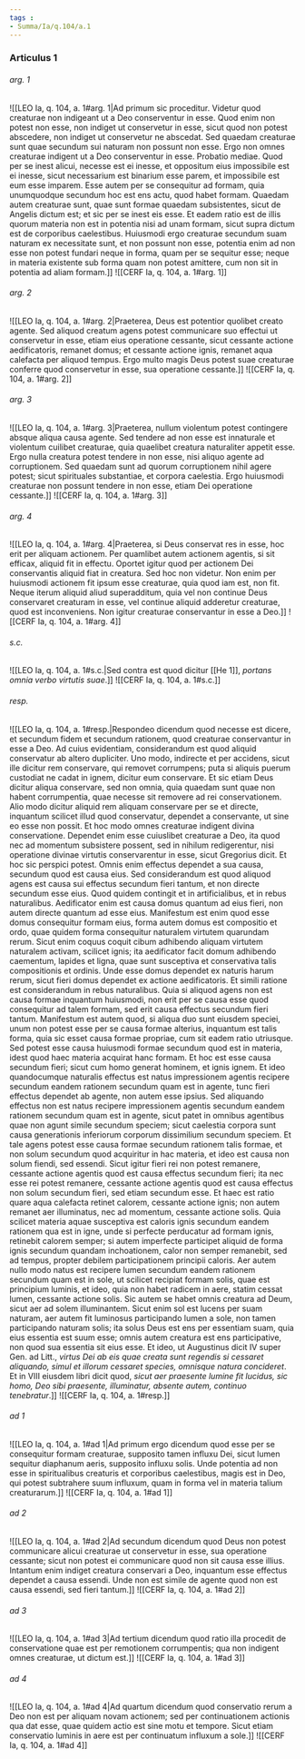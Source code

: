 ```yaml
---
tags : 
- Summa/Ia/q.104/a.1
---
```


### Articulus 1

###### arg. 1
![[LEO Ia, q. 104, a. 1#arg. 1|Ad primum sic proceditur. Videtur quod creaturae non indigeant ut a Deo conserventur in esse. Quod enim non potest non esse, non indiget ut conservetur in esse, sicut quod non potest abscedere, non indiget ut conservetur ne abscedat. Sed quaedam creaturae sunt quae secundum sui naturam non possunt non esse. Ergo non omnes creaturae indigent ut a Deo conserventur in esse. Probatio mediae. Quod per se inest alicui, necesse est ei inesse, et oppositum eius impossibile est ei inesse, sicut necessarium est binarium esse parem, et impossibile est eum esse imparem. Esse autem per se consequitur ad formam, quia unumquodque secundum hoc est ens actu, quod habet formam. Quaedam autem creaturae sunt, quae sunt formae quaedam subsistentes, sicut de Angelis dictum est; et sic per se inest eis esse. Et eadem ratio est de illis quorum materia non est in potentia nisi ad unam formam, sicut supra dictum est de corporibus caelestibus. Huiusmodi ergo creaturae secundum suam naturam ex necessitate sunt, et non possunt non esse, potentia enim ad non esse non potest fundari neque in forma, quam per se sequitur esse; neque in materia existente sub forma quam non potest amittere, cum non sit in potentia ad aliam formam.]]
![[CERF Ia, q. 104, a. 1#arg. 1]]

###### arg. 2
![[LEO Ia, q. 104, a. 1#arg. 2|Praeterea, Deus est potentior quolibet creato agente. Sed aliquod creatum agens potest communicare suo effectui ut conservetur in esse, etiam eius operatione cessante, sicut cessante actione aedificatoris, remanet domus; et cessante actione ignis, remanet aqua calefacta per aliquod tempus. Ergo multo magis Deus potest suae creaturae conferre quod conservetur in esse, sua operatione cessante.]]
![[CERF Ia, q. 104, a. 1#arg. 2]]

###### arg. 3
![[LEO Ia, q. 104, a. 1#arg. 3|Praeterea, nullum violentum potest contingere absque aliqua causa agente. Sed tendere ad non esse est innaturale et violentum cuilibet creaturae, quia quaelibet creatura naturaliter appetit esse. Ergo nulla creatura potest tendere in non esse, nisi aliquo agente ad corruptionem. Sed quaedam sunt ad quorum corruptionem nihil agere potest; sicut spirituales substantiae, et corpora caelestia. Ergo huiusmodi creaturae non possunt tendere in non esse, etiam Dei operatione cessante.]]
![[CERF Ia, q. 104, a. 1#arg. 3]]

###### arg. 4
![[LEO Ia, q. 104, a. 1#arg. 4|Praeterea, si Deus conservat res in esse, hoc erit per aliquam actionem. Per quamlibet autem actionem agentis, si sit efficax, aliquid fit in effectu. Oportet igitur quod per actionem Dei conservantis aliquid fiat in creatura. Sed hoc non videtur. Non enim per huiusmodi actionem fit ipsum esse creaturae, quia quod iam est, non fit. Neque iterum aliquid aliud superadditum, quia vel non continue Deus conservaret creaturam in esse, vel continue aliquid adderetur creaturae, quod est inconveniens. Non igitur creaturae conservantur in esse a Deo.]]
![[CERF Ia, q. 104, a. 1#arg. 4]]

###### s.c.
![[LEO Ia, q. 104, a. 1#s.c.|Sed contra est quod dicitur [[He 1]], *portans omnia verbo virtutis suae*.]]
![[CERF Ia, q. 104, a. 1#s.c.]]

###### resp.
![[LEO Ia, q. 104, a. 1#resp.|Respondeo dicendum quod necesse est dicere, et secundum fidem et secundum rationem, quod creaturae conservantur in esse a Deo. Ad cuius evidentiam, considerandum est quod aliquid conservatur ab altero dupliciter. Uno modo, indirecte et per accidens, sicut ille dicitur rem conservare, qui removet corrumpens; puta si aliquis puerum custodiat ne cadat in ignem, dicitur eum conservare. Et sic etiam Deus dicitur aliqua conservare, sed non omnia, quia quaedam sunt quae non habent corrumpentia, quae necesse sit removere ad rei conservationem. Alio modo dicitur aliquid rem aliquam conservare per se et directe, inquantum scilicet illud quod conservatur, dependet a conservante, ut sine eo esse non possit. Et hoc modo omnes creaturae indigent divina conservatione. Dependet enim esse cuiuslibet creaturae a Deo, ita quod nec ad momentum subsistere possent, sed in nihilum redigerentur, nisi operatione divinae virtutis conservarentur in esse, sicut Gregorius dicit. Et hoc sic perspici potest. Omnis enim effectus dependet a sua causa, secundum quod est causa eius. Sed considerandum est quod aliquod agens est causa sui effectus secundum fieri tantum, et non directe secundum esse eius. Quod quidem contingit et in artificialibus, et in rebus naturalibus. Aedificator enim est causa domus quantum ad eius fieri, non autem directe quantum ad esse eius. Manifestum est enim quod esse domus consequitur formam eius, forma autem domus est compositio et ordo, quae quidem forma consequitur naturalem virtutem quarundam rerum. Sicut enim coquus coquit cibum adhibendo aliquam virtutem naturalem activam, scilicet ignis; ita aedificator facit domum adhibendo caementum, lapides et ligna, quae sunt susceptiva et conservativa talis compositionis et ordinis. Unde esse domus dependet ex naturis harum rerum, sicut fieri domus dependet ex actione aedificatoris. Et simili ratione est considerandum in rebus naturalibus. Quia si aliquod agens non est causa formae inquantum huiusmodi, non erit per se causa esse quod consequitur ad talem formam, sed erit causa effectus secundum fieri tantum. Manifestum est autem quod, si aliqua duo sunt eiusdem speciei, unum non potest esse per se causa formae alterius, inquantum est talis forma, quia sic esset causa formae propriae, cum sit eadem ratio utriusque. Sed potest esse causa huiusmodi formae secundum quod est in materia, idest quod haec materia acquirat hanc formam. Et hoc est esse causa secundum fieri; sicut cum homo generat hominem, et ignis ignem. Et ideo quandocumque naturalis effectus est natus impressionem agentis recipere secundum eandem rationem secundum quam est in agente, tunc fieri effectus dependet ab agente, non autem esse ipsius. Sed aliquando effectus non est natus recipere impressionem agentis secundum eandem rationem secundum quam est in agente, sicut patet in omnibus agentibus quae non agunt simile secundum speciem; sicut caelestia corpora sunt causa generationis inferiorum corporum dissimilium secundum speciem. Et tale agens potest esse causa formae secundum rationem talis formae, et non solum secundum quod acquiritur in hac materia, et ideo est causa non solum fiendi, sed essendi. Sicut igitur fieri rei non potest remanere, cessante actione agentis quod est causa effectus secundum fieri; ita nec esse rei potest remanere, cessante actione agentis quod est causa effectus non solum secundum fieri, sed etiam secundum esse. Et haec est ratio quare aqua calefacta retinet calorem, cessante actione ignis; non autem remanet aer illuminatus, nec ad momentum, cessante actione solis. Quia scilicet materia aquae susceptiva est caloris ignis secundum eandem rationem qua est in igne, unde si perfecte perducatur ad formam ignis, retinebit calorem semper; si autem imperfecte participet aliquid de forma ignis secundum quandam inchoationem, calor non semper remanebit, sed ad tempus, propter debilem participationem principii caloris. Aer autem nullo modo natus est recipere lumen secundum eandem rationem secundum quam est in sole, ut scilicet recipiat formam solis, quae est principium luminis, et ideo, quia non habet radicem in aere, statim cessat lumen, cessante actione solis. Sic autem se habet omnis creatura ad Deum, sicut aer ad solem illuminantem. Sicut enim sol est lucens per suam naturam, aer autem fit luminosus participando lumen a sole, non tamen participando naturam solis; ita solus Deus est ens per essentiam suam, quia eius essentia est suum esse; omnis autem creatura est ens participative, non quod sua essentia sit eius esse. Et ideo, ut Augustinus dicit IV super Gen. ad Litt., *virtus Dei ab eis quae creata sunt regendis si cessaret aliquando, simul et illorum cessaret species, omnisque natura concideret*. Et in VIII eiusdem libri dicit quod, *sicut aer praesente lumine fit lucidus, sic homo, Deo sibi praesente, illuminatur, absente autem, continuo tenebratur*.]]
![[CERF Ia, q. 104, a. 1#resp.]]

###### ad 1
![[LEO Ia, q. 104, a. 1#ad 1|Ad primum ergo dicendum quod esse per se consequitur formam creaturae, supposito tamen influxu Dei, sicut lumen sequitur diaphanum aeris, supposito influxu solis. Unde potentia ad non esse in spiritualibus creaturis et corporibus caelestibus, magis est in Deo, qui potest subtrahere suum influxum, quam in forma vel in materia talium creaturarum.]]
![[CERF Ia, q. 104, a. 1#ad 1]]

###### ad 2
![[LEO Ia, q. 104, a. 1#ad 2|Ad secundum dicendum quod Deus non potest communicare alicui creaturae ut conservetur in esse, sua operatione cessante; sicut non potest ei communicare quod non sit causa esse illius. Intantum enim indiget creatura conservari a Deo, inquantum esse effectus dependet a causa essendi. Unde non est simile de agente quod non est causa essendi, sed fieri tantum.]]
![[CERF Ia, q. 104, a. 1#ad 2]]

###### ad 3
![[LEO Ia, q. 104, a. 1#ad 3|Ad tertium dicendum quod ratio illa procedit de conservatione quae est per remotionem corrumpentis; qua non indigent omnes creaturae, ut dictum est.]]
![[CERF Ia, q. 104, a. 1#ad 3]]

###### ad 4
![[LEO Ia, q. 104, a. 1#ad 4|Ad quartum dicendum quod conservatio rerum a Deo non est per aliquam novam actionem; sed per continuationem actionis qua dat esse, quae quidem actio est sine motu et tempore. Sicut etiam conservatio luminis in aere est per continuatum influxum a sole.]]
![[CERF Ia, q. 104, a. 1#ad 4]]

